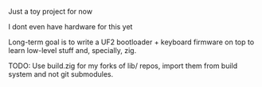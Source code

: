 Just a toy project for now

I dont even have hardware for this yet

Long-term goal is to write a UF2 bootloader + keyboard firmware on top to learn low-level stuff and, specially, zig.

TODO: Use build.zig for my forks of lib/ repos, import them from build system and not git submodules.
